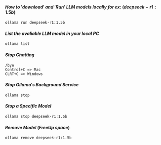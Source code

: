 #### $How\ to\ 'download'\ and\ 'Run'\ LLM\ models\ locally\ for\ ex:\ (deepseek-r1:1.5b)$
```
ollama run deepseek-r1:1.5b
```
#### $List\ the\ avaliable\ LLM\ model\ in\ your\ local\ PC$
```
ollama list
```
#### $Stop\ Chatting$
```
/bye
Control+C => Mac
CLRT+C => Windows
```
#### $Stop\ Ollama's\ Background\ Service$
```
ollama stop
```
#### $Stop\ a\ Specific\ Model$
```
ollama stop deepseek-r1:1.5b
```
#### $Remove\ Model\ (FreeUp\ space)$
```
ollama remove deepseek-r1:1.5b
```
